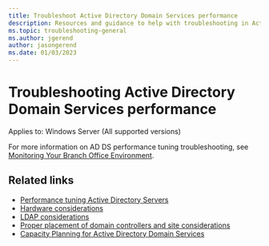 ```yaml
---
title: Troubleshoot Active Directory Domain Services performance
description: Resources and guidance to help with troubleshooting in Active Directory performance tuning.
ms.topic: troubleshooting-general
ms.author: jgerend
author: jasongerend
ms.date: 01/03/2023
---
```


# Troubleshooting Active Directory Domain Services performance

Applies to: Windows Server (All supported versions)

For more information on AD DS performance tuning troubleshooting, see [Monitoring Your Branch Office Environment](/previous-versions/windows/it-pro/windows-server-2008-R2-and-2008/dd736504(v=ws.10)).

## Related links

- [Performance tuning Active Directory Servers](index.md)
- [Hardware considerations](hardware-considerations.md)
- [LDAP considerations](ldap-considerations.md)
- [Proper placement of domain controllers and site considerations](site-definition-considerations.md)
- [Capacity Planning for Active Directory Domain Services](./capacity-planning-for-active-directory-domain-services.md)
